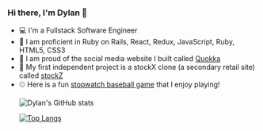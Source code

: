 ### Hi there, I'm Dylan 👋

<ul>
  <li>💻 I'm a Fullstack Software Engineer</li>
  <li>🚂 I am proficient in Ruby on Rails, React, Redux, JavaScript, Ruby, HTML5, CSS3</li>
  <li>🦘 I am proud of the social media website I built called <a href="https://quokka-yq9w.onrender.com/">Quokka</a></li>
  <li>👟 My first independent project is a stockX clone (a secondary retail site) called <a href="https://stockz.onrender.com/">stockZ</a></li>
  <li> ⚾️ Here is a fun <a href="https://scgavin1219.github.io/stopwatch-derby/">stopwatch baseball game</a> that I enjoy playing!</li>
  
<!--   ![Dylan's GitHub stats](https://github-readme-stats.vercel.app/api?username=scgavin1219&count_private=true) -->
  
  ![Dylan's GitHub stats](https://github-readme-stats.vercel.app/api?username=scgavin1219&show_icons=true&theme=onedark)
  
  [![Top Langs](https://github-readme-stats.vercel.app/api/top-langs/?username=scgavin1219&layout=compact)](https://github.com/scgavin1219/github-readme-stats)

<!--
**scgavin1219/scgavin1219** is a ✨ _special_ ✨ repository because its `README.md` (this file) appears on your GitHub profile.

Here are some ideas to get you started:

- 🔭 I’m currently working on Quokka ...
- 🌱 I’m currently learning ...
- 👯 I’m looking to collaborate on ...
- 🤔 I’m looking for help with ...
- 💬 Ask me about ...
- 📫 How to reach me: ...
- ⚡ Fun fact: ...
-->

